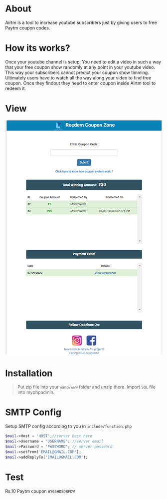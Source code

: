 # About
Airtm is a tool to increase youtube subscribers just by giving users to free Paytm coupon codes.
# How its works?
Once your youtube channel is setup, You need to edit a video in such a way that your free coupon show randomly at any point in your youtube video. This way your subscribers cannot predict your coupon show timming. Ultimately users have to watch all the way along your video to find free coupon. Once they findout they need to enter coupon inside Airtm tool to redeem it.
# View
<img src="documentation/1.png" />

# Installation

> Put zip file into your `wamp/www` folder and unzip there.
> Import `SQL` file into myphpadmin.

# SMTP Config
Setup SMTP config according to you in `include/function.php`
```PHP
$mail->Host = 'HOST';//server host here
$mail->Username = 'USERNAME'; //server email
$mail->Password = 'PASSWORD'; // server password
$mail->setFrom('EMAIL@GMAIL.COM');
$mail->addReplyTo('EMAIL@GMAIL.COM');
```
# Test
 Rs.10 Paytm coupon `AY65HDSDRFDW`


